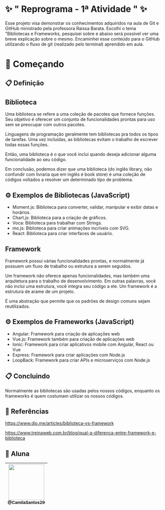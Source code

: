 # ✨ " Reprograma - 1ª Atividade "   ✨

<p> Esse projeto visa demonstrar os conhecimentos adquiridos na aula de Git e GitHub ministrado pela professora Raissa Barata. Escolhi o tema "Bibliotecas e Frameworks, pesquisei sobre e abaixo será possível ver uma breve explicação sobre o mesmo. Encaminhei esse conteúdo para o GitHub utilizando o fluxo de git (realizado pelo terminal) aprendido em aula. </p>

# 🚀 Começando

## 📋 Definição

## Biblioteca

Uma biblioteca se refere a uma coleção de pacotes que fornece funções. Seu objetivo é oferecer um conjunto de funcionalidades prontas  para uso sem se preocupar com outros pacotes.

Linguagens de programação geralmente tem bibliotecas pra todos os tipos de tarefas. Uma vez incluídas, as bibliotecas evitam o trabalho de escrever todas essas funções.

Então, uma biblioteca é o que você inclui quando deseja adicionar alguma funcionalidade ao seu código.

Em conclusão, podemos dizer que uma biblioteca (do inglês library, não confundir com livraria que em inglês é book store) é uma coleção de códigos voltados a resolver um determinado tipo de problema.

## ⚙️ Exemplos de Bibliotecas (JavaScript)
* Moment.js: Biblioteca para converter, validar, manipular e exibir datas e horários.
*   Chart.js: Biblioteca para a criação de gráficos.
*   Voca: Biblioteca para trabalhar com Strings.
*   mo.js: Biblioteca para criar animações incríveis com SVG.
*   React: Biblioteca para criar interfaces de usuário.

## Framework

Framework possui várias funcionalidades prontas, e normalmente já possuem um fluxo de trabalho ou estrutura a serem seguidos.

Um framework não oferece apenas funcionalidades, mas também uma arquitetura para o trabalho de desenvolvimento. Em outras palavras, você não inclui uma estrutura, você integra seu código a ele. Um framework é a estrutura de arame de um projeto.

É uma abstração que permite que os padrões de design comuns sejam reutilizados.

## ⚙️ Exemplos de Frameworks (JavaScript)

* Angular: Framework para criação de aplicações web
* Vue.js: Framework também para criação de aplicações web
* Ionic: Framework para criar aplicativos mobile com Angular, React ou Vue
* Express: Framework para criar aplicações com Node.js
* LoopBack: Framework para criar APIs e microserviços com Node.js

## 📋 Concluindo
Normalmente as bibliotecas são usadas pelos nossos códigos, enquanto os frameworks é quem costumam utilizar os nossos códigos.

## 📌 Referências
https://www.dio.me/articles/biblioteca-vs-framework

https://www.treinaweb.com.br/blog/qual-a-diferenca-entre-framework-e-biblioteca

## 📌 Aluna

| [<img src="https://avatars.githubusercontent.com/u/88860081?s=400&u=62b41e4fc319244c5807bd7da1decd28e1be8d6f&v=4" width=115><br><sub>@CamilaSantos29</sub>](https://github.com/CamilaSantos29) |
| :---: |


